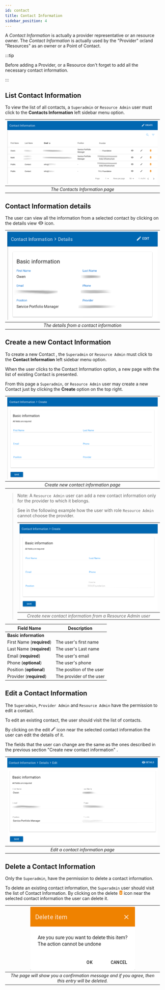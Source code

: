 ```yaml
---
id: contact
title: Contact Information
sidebar_position: 4
---
```


A *Contact Information* is actually a provider representative or an resource owner. The *Contact Information* is actually used by the  "Provider" or/and "Resources" as an owner or a Point of Contact.


:::tip

Before adding a Provider, or a Resource don't forget to add all the necessary contact information.

:::


## List Contact Information

To view the list of all contacts, a `Superadmin` or `Resource Admin` user must click to the **Contacts Information** left sidebar menu option.

| ![contacts_information](assets/contact_list.png) |
|:--------------------:|
| *The Contacts Information page* |


## Contact Information details

The user can view all the information from a selected contact by clicking on the details view ![view_icon](assets/icons_details.png) icon.

| ![contacts_information_ViewDetails](assets/contact_details.png) |
|:--------------------:|
| *The details from a contact information* |


## Create a new Contact Information

To create a new Contact , the `Superadmin` or `Resource Admin` must click to the **Contact Information** left sidebar menu option.

When the user clicks to the Contact Information option, a new page with the list of existing Contact  is presented.

From this page a `Superadmin`, or `Resource Admin` user may create a new Contact  just by clicking the **Create** option on the top right.

| ![ContactInformation_create](assets/contact_create.png) |
|:-------------------------------------:|
| *Create new contact information page* |


> Note: A `Resource Admin` user can add a new contact information only for the provider to which it belongs.

> See in the following example how the user with role `Resource Admin` cannot choose the provider.
>
> | ![ContactInformation_create_service_admin](assets/contact_create_from_service_admin.png) |
> |:----------------------------------:|
> | *Create new contact information from a Resource Admin user* |

| Field Name                  | Description               |
| --------------------------- | ------------------------- |
| **Basic information**       |                           |
| First Name (**required**)		|	The user's first name	    |
| Last Name (**required**)		|	The user's Last name		    |
| Email (**required**)				|	The user's email 		     	|
| Phone (**optional**)				|	The user's phone      		|
| Position (**optional**)			|	The position of the user  |
| Provider (**required**)			|	The provider of the user  |


## Edit a Contact Information

The `Superadmin`, `Provider Admin` and `Resource Admin` have the permission to edit a contact.

To edit an existing contact, the user should visit the list of contacts.

By clicking on the edit ![edit_icon](assets/icons_edit.png) icon near the selected contact information the user can edit the details of it.

The fields that the user can change are the same as the ones described in the previous section "Create new contact information" .

| ![ContactInformation_edit](assets/contact_edit.png) |
|:-------------------------------------:|
| *Edit a contact information page* |


## Delete a Contact Information

Only the `Superadmin`, have the permission to delete a contact information.

To delete an existing contact information, the `Superadmin` user should visit the list of Contact Information. By clicking on the delete ![delete_icon](assets/icons_delete.png) icon near the selected contact information the user can delete it.

| ![delete_entry](assets/icons_confirm_delete.png) |
|:--------------------------:|
| *The page will show you a confirmation message and if you agree, then this entry will be deleted.* |
